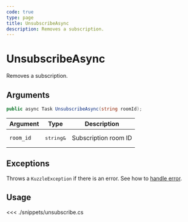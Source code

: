 ```yaml
---
code: true
type: page
title: UnsubscribeAsync
description: Removes a subscription.
---
```


# UnsubscribeAsync

Removes a subscription.

## Arguments

```csharp
public async Task UnsubscribeAsync(string roomId);
```

| Argument  | Type               | Description          |
|-----------|--------------------|----------------------|
| `room_id` | <pre>string&</pre> | Subscription room ID |

## Exceptions

Throws a `KuzzleException` if there is an error. See how to [handle error](/sdk/csharp/2/essentials/error-handling).

## Usage

<<< ./snippets/unsubscribe.cs
